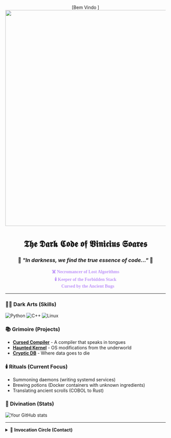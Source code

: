 <div align="center">
  
[Bem Vindo ]<img width="1200" height="675" alt="image" src="https://github.com/user-attachments/assets/2d6a5269-0d75-48f2-8daa-447dc3e5f9a2" />

  
  # 𝕿𝖍𝖊 𝕯𝖆𝖗𝖐 𝕮𝖔𝖉𝖊 𝖔𝖋 **𝖁𝖎𝖓𝖎𝖈𝖎𝖚𝖘 𝕾𝖔𝖆𝖗𝖊𝖘** 
  
  ### 🔮 *"In darkness, we find the true essence of code..."* 🔮
  
  <div style="font-family: 'Times New Roman', serif; color: #bd93f9;">

  **☠️ Necromancer of Lost Algorithms**  
  **🕯️ Keeper of the Forbidden Stack**  
  **📜 Cursed by the Ancient Bugs**  

  </div>

</div>

---

### 🧙‍♂️ **Dark Arts (Skills)**  
![Python](https://img.shields.io/badge/Python-666666?style=for-the-badge&logo=python&logoColor=black)
![C++](https://img.shields.io/badge/C++-000000?style=for-the-badge&logo=c%2B%2B&logoColor=white)
![Linux](https://img.shields.io/badge/Linux-111111?style=for-the-badge&logo=linux&logoColor=white)

### 📚 **Grimoire (Projects)**  
- [**Cursed Compiler**](https://github.com/) - A compiler that speaks in tongues  
- [**Haunted Kernel**](https://github.com/) - OS modifications from the underworld  
- [**Cryptic DB**](https://github.com/) - Where data goes to die  

### 🕯️ **Rituals (Current Focus)**  
- Summoning daemons (writing systemd services)  
- Brewing potions (Docker containers with unknown ingredients)  
- Translating ancient scrolls (COBOL to Rust)  

### 🔮 **Divination (Stats)**  
![Your GitHub stats](https://github-readme-stats.vercel.app/api?username=yourusername&theme=dark&show_icons=true&include_all_commits=true)

---

<details>
<summary>📜 <b>Invocation Circle (Contact)</b></summary>

```javascript
const summonVinicius = () => {
  return {
    email: "vinicius.devcrux@gmail.com", // Substitua pelo real
    linkedin: ""
    discord: "vini_snuff"
  };
};
